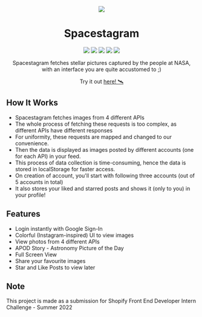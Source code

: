 <p align="center">
   <img src="https://user-images.githubusercontent.com/64399555/150025598-c5acf58f-a4f9-4ede-99cd-4458dbffc824.jpg">
</p>

<h1 align="center">Spacestagram</h1>
<p align="center">
    <img src="https://img.shields.io/github/issues/im-adithya/Spacestagram?style=flat&logo=buffer&color=blueviolet&logoColor=white">
    <img src="https://img.shields.io/github/issues-closed/im-adithya/Spacestagram?style=flat&logo=checkmarx&color=success&logoColor=white">
    <img src="https://img.shields.io/github/forks/im-adithya/Spacestagram?style=flat&logo=git&color=informational&logoColor=white">
    <img src="https://img.shields.io/github/stars/im-adithya/Spacestagram?style=flat&logo=reverbnation&color=yellow&logoColor=white">
    <img src="https://img.shields.io/github/license/im-adithya/Spacestagram?style=flat&logo=read-the-docs&color=orange&logoColor=white">
</p>
<p align="center">Spacestagram fetches stellar pictures captured by the people at NASA,<br/> with an interface you are quite accustomed to ;)</p>

<p align="center">Try it out <a href="https://space-stagram.web.app/">here! 🛰</a></p>


## How It Works

- Spacestagram fetches images from 4 different APIs
- The whole process of fetching these requests is too complex, as different APIs have different responses
- For uniformity, these requests are mapped and changed to our convenience.
- Then the data is displayed as images posted by different accounts (one for each API) in your feed.
- This process of data collection is time-consuming, hence the data is stored in localStorage for faster access.
- On creation of account, you'll start with following three accounts (out of 5 accounts in total)
- It also stores your liked and starred posts and shows it (only to you) in your profile!

## Features

- Login instantly with Google Sign-In
- Colorful (Instagram-inspired) UI to view images
- View photos from 4 different APIs
- APOD Story - Astronomy Picture of the Day
- Full Screen View
- Share your favourite images
- Star and Like Posts to view later

## Note

This project is made as a submission for Shopify Front End Developer Intern Challenge - Summer 2022

